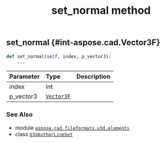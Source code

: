 ﻿---
title: set_normal method
second_title: Aspose.CAD for Python via .NET API References
description: 
type: docs
weight: 200
url: /python-net/aspose.cad.fileformats.u3d.elements/u3dauthorlineset/set_normal/
is_root: false
---

## set_normal {#int-aspose.cad.Vector3F}





```python
def set_normal(self, index, p_vector3):
    ...
```


| Parameter | Type | Description |
| :- | :- | :- |
| index | int |  |
| p_vector3 | [`Vector3F`](/cad/python-net/aspose.cad/vector3f) |  |



### See Also
* module [`aspose.cad.fileformats.u3d.elements`](../../)
* class [`U3dAuthorLineSet`](/cad/python-net/aspose.cad.fileformats.u3d.elements/u3dauthorlineset)
